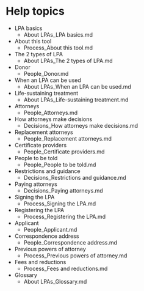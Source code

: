 # Help topics

* LPA basics
	* About LPAs_LPA basics.md
* About this tool
	* Process_About this tool.md
* The 2 types of LPA
	* About LPAs_The 2 types of LPA.md
* Donor
	* People_Donor.md
* When an LPA can be used
	* About LPAs_When an LPA can be used.md
* Life-sustaining treatment
	* About LPAs_Life-sustaining treatment.md
* Attorneys
	* People_Attorneys.md
* How attorneys make decisions
	* Decisions_How attorneys make decisions.md
* Replacement attorneys
	* People_Replacement attorneys.md
* Certificate providers
	* People_Certificate providers.md
* People to be told
	* People_People to be told.md
* Restrictions and guidance
	* Decisions_Restrictions and guidance.md
* Paying attorneys
	* Decisions_Paying attorneys.md
* Signing the LPA
	* Process_Signing the LPA.md
* Registering the LPA
	* Process_Registering the LPA.md
* Applicant
	* People_Applicant.md
* Correspondence address
	* People_Correspondence address.md
* Previous powers of attorney
	* Process_Previous powers of attorney.md
* Fees and reductions
	* Process_Fees and reductions.md
* Glossary
	* About LPAs_Glossary.md
